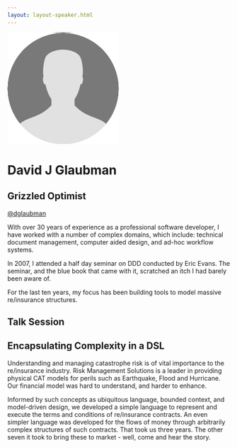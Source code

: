 ```yaml
---
layout: layout-speaker.html
---
```


<div class="container section featured-speaker">
  <div class="row">
    <div class="col-xs-12 col-sm-2 img-container">
      <img class="speaker-page-img" src="../img/speakers/No-Photo-ON.png">
    </div>
    <div class="col-xs-12 col-sm-10 copy-container">
        <h1 class="speaker-header">David J Glaubman</h1>
        <h2 class="speaker-subtitle">Grizzled Optimist</h2>
        <p class="copy"><a class="speaker-handle" href="https://twitter.com/dglaubman" target="_blank">@dglaubman</a></p>
        <p class="copy">With over 30 years of experience as a professional software developer, I have worked with a number of complex domains, which include: technical document management, computer aided design, and ad-hoc workflow systems.</p>
        <p class="copy">In 2007, I attended a half day seminar on DDD conducted by Eric Evans. The seminar, and the blue book that came with it, scratched an itch I had barely been aware of.</p>
        <p class="copy">For the last ten years, my focus has been building tools to model massive re/insurance structures.</p>
        <h2 class="speaker-subheader">Talk Session</h2>
        <h2 class="speaker-subheader gold">Encapsulating Complexity in a DSL</h2>
        <p class="copy">Understanding and managing catastrophe risk is of vital importance to the re/insurance industry. Risk Management Solutions is a leader in providing physical CAT models for perils such as Earthquake, Flood and Hurricane. Our financial model was hard to understand, and harder to enhance.</p>
        <p class="copy">Informed by such concepts as ubiquitous language, bounded context, and model-driven design, we developed a simple language to represent and execute the terms and conditions of re/insurance contracts. An even simpler language was developed for the flows of money through arbitrarily complex structures of such contracts. That took us three years. The other seven it took to bring these to market - well, come and hear the story.</p>
        <!--<a class="btn" href="https://ti.to/explore-ddd-conference/2017">Buy Tickets</a>-->
    </div>
  </div>
</div>